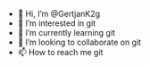 - 👋 Hi, I’m @GertjanK2g
- 👀 I’m interested in git
- 🌱 I’m currently learning git
- 💞️ I’m looking to collaborate on git
- 📫 How to reach me git

<!---
GertjanK2g/GertjanK2g is a ✨ special ✨ repository because its `README.md` (this file) appears on your GitHub profile.
You can click the Preview link to take a look at your changes.
--->
